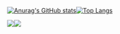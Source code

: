 [![Anurag's GitHub stats](https://github-readme-stats.vercel.app/api?username=z1zhang&show_icons=true)](https://github.com/anuraghazra/github-readme-stats)[![Top Langs](https://github-readme-stats.vercel.app/api/top-langs/?username=z1zhang&hide=css,scss&layout=compact)](https://github.com/anuraghazra/github-readme-stats)

<img src="https://stats.justsong.cn/api/leetcode?username=zhang-o3&cn=true" ><img src="https://stats.justsong.cn/api/csdn?id=qq_48519116" >
